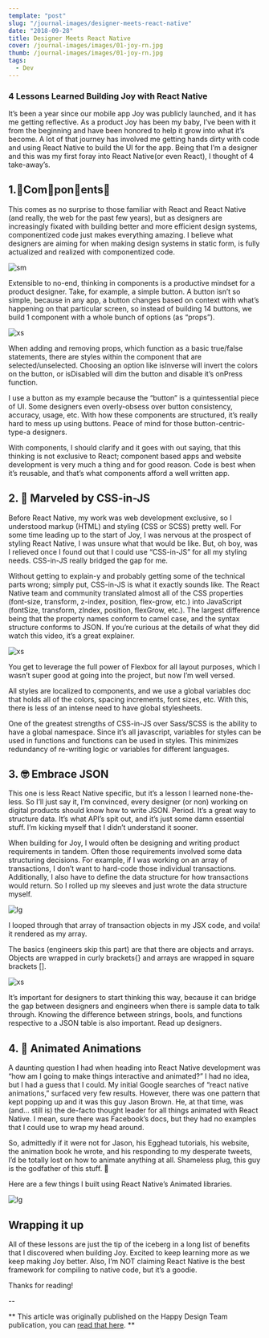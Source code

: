 ```yaml
---
template: "post"
slug: "/journal-images/designer-meets-react-native"
date: "2018-09-28"
title: Designer Meets React Native
cover: /journal-images/images/01-joy-rn.jpg
thumb: /journal-images/images/01-joy-rn.jpg
tags:
  - Dev
---
```


### 4 Lessons Learned Building Joy with React Native

It’s been a year since our mobile app Joy was publicly launched, and it has me getting reflective. As a product Joy has been my baby, I’ve been with it from the beginning and have been honored to help it grow into what it’s become. A lot of that journey has involved me getting hands dirty with code and using React Native to build the UI for the app. Being that I’m a designer and this was my first foray into React Native(or even React), I thought of 4 take-away’s.

## 1.👏Com👏pon👏ents👏

This comes as no surprise to those familiar with React and React Native (and really, the web for the past few years), but as designers are increasingly fixated with building better and more efficient design systems, componentized code just makes everything amazing. I believe what designers are aiming for when making design systems in static form, is fully actualized and realized with componentized code.

![sm](/journal-images/images/01-joy-rn-2.jpg)

Extensible to no-end, thinking in components is a productive mindset for a product designer. Take, for example, a simple button. A button isn’t so simple, because in any app, a button changes based on context with what’s happening on that particular screen, so instead of building 14 buttons, we build 1 component with a whole bunch of options (as “props”).

![xs](/journal-images/images/01-joy-rn-3.jpg)

When adding and removing props, which function as a basic true/false statements, there are styles within the component that are selected/unselected. Choosing an option like isInverse will invert the colors on the button, or isDisabled will dim the button and disable it’s onPress function.

I use a button as my example because the “button” is a quintessential piece of UI. Some designers even overly-obsess over button consistency, accuracy, usage, etc. With how these components are structured, it’s really hard to mess up using buttons. Peace of mind for those button-centric-type-a designers.

With components, I should clarify and it goes with out saying, that this thinking is not exclusive to React; component based apps and website development is very much a thing and for good reason. Code is best when it’s reusable, and that’s what components afford a well written app.

## 2. 🤩 Marveled by CSS-in-JS

Before React Native, my work was web development exclusive, so I understood markup (HTML) and styling (CSS or SCSS) pretty well. For some time leading up to the start of Joy, I was nervous at the prospect of styling React Native, I was unsure what that would be like. But, oh boy, was I relieved once I found out that I could use “CSS-in-JS” for all my styling needs. CSS-in-JS really bridged the gap for me.

Without getting to explain-y and probably getting some of the technical parts wrong; simply put, CSS-in-JS is what it exactly sounds like. The React Native team and community translated almost all of the CSS properties (font-size, transform, z-index, position, flex-grow, etc.) into JavaScript (fontSize, transform, zIndex, position, flexGrow, etc.). The largest difference being that the property names conform to camel case, and the syntax structure conforms to JSON. If you’re curious at the details of what they did watch this video, it’s a great explainer.

![xs](/journal-images/images/01-joy-rn-4.jpg)

You get to leverage the full power of Flexbox for all layout purposes, which I wasn’t super good at going into the project, but now I’m well versed.

All styles are localized to components, and we use a global variables doc that holds all of the colors, spacing increments, font sizes, etc. With this, there is less of an intense need to have global stylesheets.

One of the greatest strengths of CSS-in-JS over Sass/SCSS is the ability to have a global namespace. Since it’s all javascript, variables for styles can be used in functions and functions can be used in styles. This minimizes redundancy of re-writing logic or variables for different languages.

## 3. 🤓 Embrace JSON

This one is less React Native specific, but it’s a lesson I learned none-the-less. So I’ll just say it, I’m convinced, every designer (or non) working on digital products should know how to write JSON. Period. It’s a great way to structure data. It’s what API’s spit out, and it’s just some damn essential stuff. I’m kicking myself that I didn’t understand it sooner.

When building for Joy, I would often be designing and writing product requirements in tandem. Often those requirements involved some data structuring decisions. For example, if I was working on an array of transactions, I don’t want to hard-code those individual transactions. Additionally, I also have to define the data structure for how transactions would return. So I rolled up my sleeves and just wrote the data structure myself.

![lg](/journal-images/images/01-joy-rn-5.jpg)

I looped through that array of transaction objects in my JSX code, and voila! it rendered as my array.

The basics (engineers skip this part) are that there are objects and arrays. Objects are wrapped in curly brackets{} and arrays are wrapped in square brackets [].

![xs](/journal-images/gif/01-joy-rn-6.jpg)

It’s important for designers to start thinking this way, because it can bridge the gap between designers and engineers when there is sample data to talk through. Knowing the difference between strings, bools, and functions respective to a JSON table is also important. Read up designers.

## 4. 🤪 Animated Animations

A daunting question I had when heading into React Native development was “how am I going to make things interactive and animated?” I had no idea, but I had a guess that I could. My initial Google searches of “react native animations,” surfaced very few results. However, there was one pattern that kept popping up and it was this guy Jason Brown. He, at that time, was (and… still is) the de-facto thought leader for all things animated with React Native. I mean, sure there was Facebook’s docs, but they had no examples that I could use to wrap my head around.

So, admittedly if it were not for Jason, his Egghead tutorials, his website, the animation book he wrote, and his responding to my desperate tweets, I’d be totally lost on how to animate anything at all. Shameless plug, this guy is the godfather of this stuff. 🙌

Here are a few things I built using React Native’s Animated libraries.

![lg](/journal-images/gif/01-joy-rn.gif)

## Wrapping it up

All of these lessons are just the tip of the iceberg in a long list of benefits that I discovered when building Joy. Excited to keep learning more as we keep making Joy better. Also, I’m NOT claiming React Native is the best framework for compiling to native code, but it’s a goodie.

Thanks for reading!

--

** This article was originally published on the Happy Design Team publication, you can [read that here](https://medium.com/happy-design/designer-meets-react-native-159266fb7b3c). **

